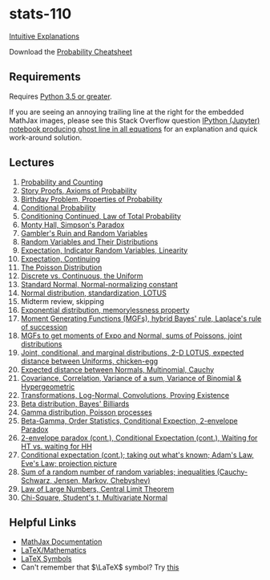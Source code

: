 # stats-110

[Intuitive Explanations](http://qr.ae/RUWURc)

Download the [Probability Cheatsheet](http://www.wzchen.com/probability-cheatsheet)


## Requirements

Requires [Python 3.5 or greater](https://www.python.org/downloads/release/python-350/).

If you are seeing an annoying trailing line at the right for the embedded MathJax images,
please see this Stack Overflow question [IPython (Jupyter) notebook producing ghost line in all
equations](http://stackoverflow.com/questions/35171714/ipython-jupyter-notebook-producing-ghost-line-in-all-equations) for an explanation and quick work-around solution.


## Lectures

1. [Probability and
   Counting](https://nbviewer.jupyter.org/github/buruzaemon/stats-110/blob/master/Lecture_01.ipynb)
1. [Story Proofs, Axioms of
   Probability](https://nbviewer.jupyter.org/github/buruzaemon/stats-110/blob/master/Lecture_02.ipynb)
1. [Birthday Problem, Properties of
   Probability](https://nbviewer.jupyter.org/github/buruzaemon/stats-110/blob/master/Lecture_03.ipynb)
1. [Conditional
   Probability](https://nbviewer.jupyter.org/github/buruzaemon/stats-110/blob/master/Lecture_04.ipynb)
1. [Conditioning Continued, Law of Total
   Probability](https://nbviewer.jupyter.org/github/buruzaemon/stats-110/blob/master/Lecture_05.ipynb)
1. [Monty Hall, Simpson's
   Paradox](https://nbviewer.jupyter.org/github/buruzaemon/stats-110/blob/master/Lecture_06.ipynb)
1. [Gambler's Ruin and Random
   Variables](https://nbviewer.jupyter.org/github/buruzaemon/stats-110/blob/master/Lecture_07.ipynb)
1. [Random Variables and Their
   Distributions](https://nbviewer.jupyter.org/github/buruzaemon/stats-110/blob/master/Lecture_08.ipynb)
1. [Expectation, Indicator Random Variables,
   Linearity](https://nbviewer.jupyter.org/github/buruzaemon/stats-110/blob/master/Lecture_09.ipynb)
1. [Expectation,
   Continuing](https://nbviewer.jupyter.org/github/buruzaemon/stats-110/blob/master/Lecture_10.ipynb)
1. [The Poisson
   Distribution](https://nbviewer.jupyter.org/github/buruzaemon/stats-110/blob/master/Lecture_11.ipynb)
1. [Discrete vs. Continuous, the
   Uniform](https://nbviewer.jupyter.org/github/buruzaemon/stats-110/blob/master/Lecture_12.ipynb)
1. [Standard Normal, Normal-normalizing
   constant](https://nbviewer.jupyter.org/github/buruzaemon/stats-110/blob/master/Lecture_13.ipynb)
1. [Normal distribution, standardization,
   LOTUS](https://nbviewer.jupyter.org/github/buruzaemon/stats-110/blob/master/Lecture_14.ipynb)
1. Midterm review, skipping
1. [Exponential distribution, memorylessness
   property](https://nbviewer.jupyter.org/github/buruzaemon/stats-110/blob/master/Lecture_16.ipynb)
1. [Moment Generating Functions (MGFs), hybrid Bayes' rule, Laplace's rule of succession](https://nbviewer.jupyter.org/github/buruzaemon/stats-110/blob/master/Lecture_17.ipynb)
1. [MGFs to get moments of Expo and Normal, sums of Poissons, joint distributions](https://nbviewer.jupyter.org/github/buruzaemon/stats-110/blob/master/Lecture_18.ipynb)
1. [Joint, conditional, and marginal distributions, 2-D LOTUS, expected distance between Uniforms, chicken-egg](https://nbviewer.jupyter.org/github/buruzaemon/stats-110/blob/master/Lecture_19.ipynb)
1. [Expected distance between Normals, Multinomial, Cauchy](https://nbviewer.jupyter.org/github/buruzaemon/stats-110/blob/master/Lecture_20.ipynb)
1. [Covariance, Correlation, Variance of a sum, Variance of Binomial & Hypergeometric](https://nbviewer.jupyter.org/github/buruzaemon/stats-110/blob/master/Lecture_21.ipynb)
1. [Transformations, Log-Normal, Convolutions, Proving Existence](https://nbviewer.jupyter.org/github/buruzaemon/stats-110/blob/master/Lecture_22.ipynb)
1. [Beta distribution, Bayes' Billiards](https://nbviewer.jupyter.org/github/buruzaemon/stats-110/blob/master/Lecture_23.ipynb)
1. [Gamma distribution, Poisson processes](https://nbviewer.jupyter.org/github/buruzaemon/stats-110/blob/master/Lecture_24.ipynb)
1. [Beta-Gamma, Order Statistics, Conditional Expection, 2-envelope Paradox](https://nbviewer.jupyter.org/github/buruzaemon/stats-110/blob/master/Lecture_25.ipynb)
1. [2-envelope paradox (cont.), Conditional Expectation (cont.), Waiting for HT vs. waiting for HH](https://nbviewer.jupyter.org/github/buruzaemon/stats-110/blob/master/Lecture_26.ipynb)
1. [Conditional expectation (cont.); taking out what's known; Adam's Law, Eve's Law; projection picture](https://nbviewer.jupyter.org/github/buruzaemon/stats-110/blob/master/Lecture_27.ipynb)
1. [Sum of a random number of random variables; inequalities (Cauchy-Schwarz, Jensen, Markov, Chebyshev)](https://nbviewer.jupyter.org/github/buruzaemon/stats-110/blob/master/Lecture_28.ipynb)
1. [Law of Large Numbers, Central Limit Theorem](https://nbviewer.jupyter.org/github/buruzaemon/stats-110/blob/master/Lecture_29.ipynb)
1. [Chi-Square, Student's t, Multivariate Normal](https://nbviewer.jupyter.org/github/buruzaemon/stats-110/blob/master/Lecture_30.ipynb)


## Helpful Links

* [MathJax Documentation](http://docs.mathjax.org/en/latest/)
* [LaTeX/Mathematics](https://en.wikibooks.org/wiki/LaTeX/Mathematics)
* [LaTeX Symbols](https://www.artofproblemsolving.com/wiki/index.php/LaTeX:Symbols)
* Can't remember that $\LaTeX$ symbol? Try [this](http://detexify.kirelabs.org/classify.html)

